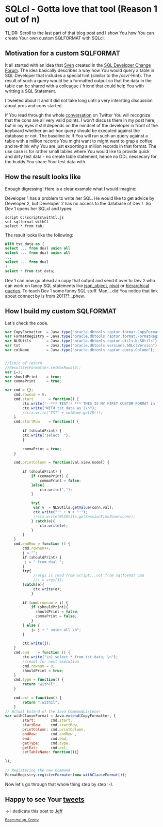 # SQLcl - Gotta love that tool (Reason 1 out of n)

TL;DR: Scroll to the last part of that blog post and I show You how You can create Your own custom SQLFORMAT with SQLcl. 

## Motivation for a custom SQLFORMAT
It all started with an idea that [Sven](https://svenweller.wordpress.com/) created in the [SQL Developer Change Forum](https://apex.oracle.com/pls/apex/f?p=43135:7:9503816231429::NO:RP,7:P7_ID:46941). The idea basically describes a way how You would query a table in SQL Developer that includes a special hint (similar to the /*csv*/-Hint). The result of such a query would be a formatted output so that the data in the table can be shared with a colleague / friend that could help You with writting a SQL Statement.

I tweeted about it and it did not take long until a very intersting discussion about pros and cons started.

If You read through the whole [conversation](https://twitter.com/gassenmj/status/1059849697777672193) on Twitter You will recognize that the cons are all very valid points. I won't discuss them in my post here, but in my eyes it still depends on the mindset of the developer in front of the keyboard whether an ad-hoc query should be executed against the database or not. The baseline is: If You will run such an query against a table with a million records You might want to might want to grap a coffee and re-think why You are just exporting a million records in that format. The use case is for rather small tables where You would like to provide quick and dirty test data - no create table statement, hence no DDL nessecary for the buddy You share Your test data with.

## How the result looks like
Enough digressing! Here is a clear example what I would imagine:

Developer 1 has a problem to write her SQL. He would like to get advice by Developer 2, but Developer 2 has no access to the database of Dev 1. So Dev 1 opens her SQLcl and types:

```
script C:\scripts\withCl.js
set sqlformat withCl
select * from tab;
```

The result looks like the following:
```sql
WITH tst_data as (
select ... from dual union all 
select ... from dual union all 
...
select ... from dual 
)
select * from tst_data;
```
Dev 1 can now go ahead an copy that output and send it over to Dev 2 who can work on fancy SQL statements like [json_object](https://docs.oracle.com/en/database/oracle/oracle-database/12.2/adjsn/generation.html#GUID-1084A518-A44A-4654-A796-C1DD4D8EC2AA), [pivot](https://blogs.oracle.com/sql/how-to-convert-rows-to-columns-and-back-again-with-sql-aka-pivot-and-unpivot) or [hierarchical queries](https://asktom.oracle.com/pls/apex/f?p=100:11:0::::P11_QUESTION_ID:489772591421). To teach Dev 1 some funny SQL stuff.
Man,...did You notice that link about connect by is from 2011??...phew.

## How I build my custom SQLFORMAT
 Let's check the code.

```javascript
var CopyFormatter  = Java.type("oracle.dbtools.raptor.format.CopyFormatter")
var FormatRegistry = Java.type("oracle.dbtools.raptor.format.FormatRegistry")
var NLSUtils       = Java.type("oracle.dbtools.raptor.utils.NLSUtils");
var tst            = Java.type("oracle.dbtools.versions.SQLclVersion");
var colName        = Java.type("oracle.dbtools.raptor.query.Column");


//limit of return
//ResultSetFormatter.setMaxRows(3);
var i=3;
var shouldPrint    = true;
var commaPrint     = true;

var cmd = {};
	cmd.rownum = 0;
	cmd.start       = function() { 
	    ctx.write("--*** TEST!! *** THIS IS MY FIRST CUSTOM FORMAT in " + tst.getSQLclVersion() + "\n\n"); 
	    ctx.write("WITH tst_data as (\n");
		//ctx.write("TST" + colName.getID());
	}
	cmd.startRow    = function() { 
	    
		if (shouldPrint) {
		ctx.write("select  ");	
		}
		
		commaPrint = true;
	}
 
	cmd.printColumn = function(val,view,model) {
	  
	    if (shouldPrint) {	
			if (commaPrint) {
				commaPrint = false;
			}else{
				ctx.write(",");		
			}

			try{
			 var v  = NLSUtils.getValue(conn,val);
			 ctx.write("'" + v + "'");
			 //ctx.write(NLSUtils.getSessionTimeZone(conn));
			} catch(e){
				ctx.write(e);
			}
		}
	} 
	cmd.endRow = function () {
		cmd.rownum++;
		j = "";
		if (shouldPrint) {
		 j = " from dual ";
		}
		try{
			 //args is read from script...not from sqlformat cmd
			 //i = args[1];
		}catch(e){
			 ctx.write(e);
			}
		
		if (cmd.rownum > i) {
			if (shouldPrint){
              shouldPrint = false;
			  commaPrint = false;
			}
		} else {
			j= j + " union all \n";
		}
		
		ctx.write(j);
	} 
	cmd.end    = function () {
		ctx.write("\n) select * from tst_data; \n"); 
		//reset for next execution
		cmd.rownum = 0;
		shouldPrint = true;
	}
    cmd.type = function() {
    	return "withCl";
  	}
 
    cmd.ext = function() {
    	return ".withCl";
  	}
// Actual Extend of the Java CommandListener
var withClauseFormat = Java.extend(CopyFormatter, {
		start: 		 cmd.start,
		startRow: 	 cmd.startRow,
		printColumn: cmd.printColumn,
		endRow: 	 cmd.endRow ,
        end: 		 cmd.end,
        getType: 	 cmd.type,
        getExt: 	 cmd.ext, 
        setTableName: function(){}
 
});
 
// Registering the new Command
FormatRegistry.registerFormater(new withClauseFormat());
```

Now let's go through that whole thing step by step :-).

## Happy to see Your [tweets](https://twitter.com/gassenmj/)

-> I dedicate this post to [Jeff](https://twitter.com/thatjeffsmith/status/1059850150573731840) 

<sup>[Beam me up, Scotty](https://gassenmj.github.io)<sup>


